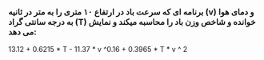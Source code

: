 ### برنامه ای که سرعت باد در ارتفاع ۱۰ متری را به متر در ثانیه (v) و دمای هوا به درجه سانتی گراد (T) خوانده و شاخص وزن باد را محاسبه میکند و نمایش می دهد:

13.12 + 0.6215 * T - 11.37 * v ^0.16 + 0.3965 * T * v ^ 2